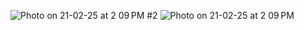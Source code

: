 ![Photo on 21-02-25 at 2 09 PM #2](https://github.com/user-attachments/assets/43778f0f-676a-4c4c-a2c5-c43b61f1578b)
![Photo on 21-02-25 at 2 09 PM](https://github.com/user-attachments/assets/c63e9150-feed-4141-ae19-f8e1cbaefc43)
